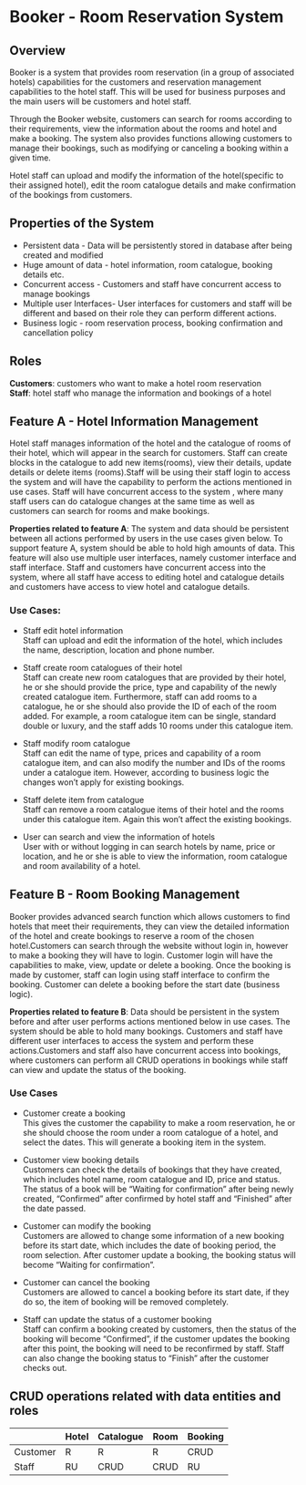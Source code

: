 # Booker - Room Reservation System

## Overview
Booker is a system that provides room reservation (in a group of associated hotels) capabilities for the customers and reservation management capabilities to the hotel staff. This will be used for business purposes and the main users will be customers and hotel staff.

Through the Booker website, customers can search for rooms according to their requirements, view the information about the rooms and hotel and make a booking. The system also provides functions allowing customers to manage their bookings, such as modifying or canceling a booking within a given time.

Hotel staff can upload and modify the information of the hotel(specific to their assigned hotel), edit the room catalogue details and make confirmation of the bookings from customers.

## Properties of the System
* Persistent data - Data will be persistently stored in database after being created and modified
* Huge amount of data - hotel information, room catalogue, booking details etc.
* Concurrent access - Customers and staff have concurrent access to manage bookings
* Multiple user Interfaces- User interfaces for customers and staff will be different and based on their role they can perform different actions.
* Business logic - room reservation process, booking confirmation and cancellation policy

## Roles
**Customers**: customers who want to make a hotel room reservation  
**Staff**: hotel staff who manage the information and bookings of a hotel


## Feature A - Hotel Information Management

Hotel staff manages information of the hotel and the catalogue of rooms of their hotel, which will appear in the search for customers. Staff can create blocks in the catalogue to add new items(rooms), view their details, update details or delete items (rooms).Staff will be using their staff login to access the system and will have the capability to perform the actions mentioned in use cases. Staff will have concurrent access to the system , where many staff users can do catalogue changes at the same time as well as customers can search for rooms and make bookings.  

**Properties related to feature A**: The system and data should be persistent between all actions performed by users in the use cases given below. To support feature A, system should be able to hold high amounts of data. This feature will also use multiple user interfaces, namely customer interface and staff interface. Staff and customers have concurrent access into the system, where all staff have access to editing hotel and catalogue details and customers have access to view hotel and catalogue details.


### Use Cases:
* Staff edit hotel information  
Staff can upload and edit the information of the hotel, which includes the name, description, location and phone number.

* Staff create room catalogues of their hotel  
Staff can create new room catalogues that are provided by their hotel, he or she should provide the price, type and capability of the newly created catalogue item. Furthermore, staff can add rooms to a catalogue, he or she should also provide the ID of each of the room added. For example, a room catalogue item can be single, standard double or luxury, and the staff adds 10 rooms under this catalogue item.

* Staff modify room catalogue  
Staff can edit the name of type, prices and capability of a room catalogue item, and can also modify the number and IDs of the rooms under a catalogue item.  However, according to business logic the changes won’t apply for existing bookings.

* Staff delete item from catalogue  
Staff can remove a room catalogue items of their hotel and the rooms under this catalogue item. Again this won’t affect the existing bookings.

* User can search and view the information of hotels  
User with or without logging in can search hotels by name, price or location, and he or she is able to view the information, room catalogue and room availability of a hotel.

## Feature B - Room Booking Management
Booker provides advanced search function which allows customers to find hotels that meet their requirements, they can view the detailed information of the hotel and create bookings to reserve a room of the chosen hotel.Customers can search through the website without login in, however to make a booking they will have to login. Customer login will have the capabilities to make, view, update or delete a booking. Once the booking is made by customer, staff can login using staff interface to confirm the booking. Customer can delete a booking before the start date (business logic).  

**Properties related to feature B**: Data should be persistent in the system before and after user performs actions mentioned below in use cases. The system should be able to hold many bookings. Customers and staff have different user interfaces to access the system and perform these actions.Customers and staff also have concurrent access into bookings, where customers can perform all CRUD operations in bookings while staff can view and update the status of the booking.

### Use Cases
* Customer create a booking  
This gives the customer the capability to make a room reservation, he or she should choose the room under a room catalogue of a hotel, and select the dates. This will generate a booking item in the system.

* Customer view booking details  
Customers can check the details of bookings that they have created, which includes hotel name, room catalogue and ID, price and status. The status of a book will be “Waiting for confirmation” after being newly created, “Confirmed” after confirmed by hotel staff and “Finished” after the date passed.

* Customer can modify the booking  
Customers are allowed to change some information of a new booking before its start date, which includes the date of booking period, the room selection. After customer update a booking, the booking status will become “Waiting for confirmation”.  

* Customer can cancel the booking  
Customers are allowed to cancel a booking before its start date, if they do so, the item of booking will be removed completely.

* Staff can update the status of a customer booking  
Staff can confirm a booking created by customers, then the status of the booking will become “Confirmed”, if the customer updates the booking after this point, the booking will need to be reconfirmed by staff. Staff can also change the booking status to “Finish” after the customer checks out.



## CRUD operations related with data entities and roles

|          | Hotel | Catalogue | Room | Booking |
| -------- | ----- | --------- | ---- | ------- |
| Customer | R     | R         | R    | CRUD    |
| Staff    | RU    | CRUD      | CRUD | RU      |
